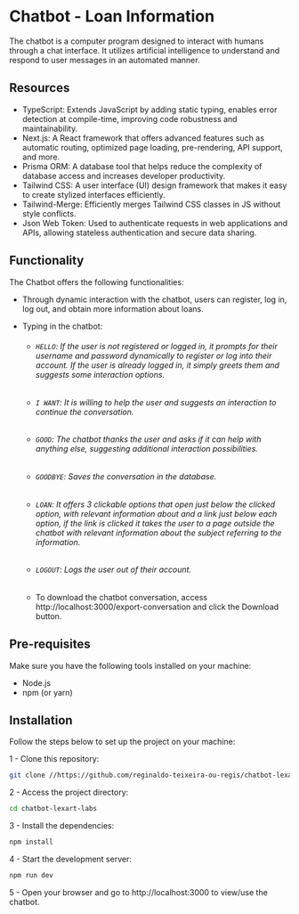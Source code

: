 # Chatbot - Loan Information

The chatbot is a computer program designed to interact with humans through a chat interface. It utilizes artificial intelligence to understand and respond to user messages in an automated manner.

## Resources

- TypeScript: Extends JavaScript by adding static typing, enables error detection at compile-time, improving code robustness and maintainability.
- Next.js: A React framework that offers advanced features such as automatic routing, optimized page loading, pre-rendering, API support, and more.
- Prisma ORM: A database tool that helps reduce the complexity of database access and increases developer productivity.
- Tailwind CSS: A user interface (UI) design framework that makes it easy to create stylized interfaces efficiently.
- Tailwind-Merge: Efficiently merges Tailwind CSS classes in JS without style conflicts.
- Json Web Token: Used to authenticate requests in web applications and APIs, allowing stateless authentication and secure data sharing.

## Functionality

The Chatbot offers the following functionalities:

- Through dynamic interaction with the chatbot, users can register, log in, log out, and obtain more information about loans.
- Typing in the chatbot:
	* ###### `HELLO`: If the user is not registered or logged in, it prompts for their username and password dynamically to register or log into their account. If the user is already logged in, it simply greets them and suggests some interaction options.
	* ###### `I WANT`: It is willing to help the user and suggests an interaction to continue the conversation.
	* ###### `GOOD`: The chatbot thanks the user and asks if it can help with anything else, suggesting additional interaction possibilities.
	* ###### `GOODBYE`: Saves the conversation in the database.
	* ###### `LOAN`: It offers 3 clickable options that open just below the clicked option, with relevant information about and a link just below each option, if the link is clicked it takes the user to a page outside the chatbot with relevant information about the subject referring to the information.
	* ###### `LOGOUT`: Logs the user out of their account.
	
	- To download the chatbot conversation, access http://localhost:3000/export-conversation and click the Download button.

## Pre-requisites

Make sure you have the following tools installed on your machine:

- Node.js
- npm (or yarn)

## Installation

Follow the steps below to set up the project on your machine:

1 - Clone this repository:
```bash
git clone //https://github.com/reginaldo-teixeira-ou-regis/chatbot-lexart-labs
```

2 - Access the project directory:
```bash
cd chatbot-lexart-labs
```

3 - Install the dependencies:
```bash
npm install
```

4 - Start the development server:
```bash
npm run dev
```

5 - Open your browser and go to http://localhost:3000 to view/use the chatbot.